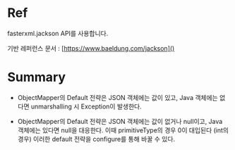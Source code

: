 # Ref

fasterxml.jackson API를 사용합니다.

기반 레퍼런스 문서 : [https://www.baeldung.com/jackson]()

# Summary

* ObjectMapper의 Default 전략은 JSON 객체에는 값이 있고, Java 객체에는 없다면 unmarshalling 시 Exception이 발생한다.

* ObjectMapper의 Default 전략은 JSON 객체에는 값이 없거나 null이고, Java 객체에는 있다면 null을 대응한다. 이때 primitiveType의 경우 0이 대입된다 (int의 경우)
  이러한 default 전략을 configure를 통해 바꿀 수 있다.